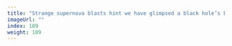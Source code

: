```yaml
---
title: "Strange supernova blasts hint we have glimpsed a black hole’s birth"
imageUrl: ""
index: 189
weight: 189
---
```

